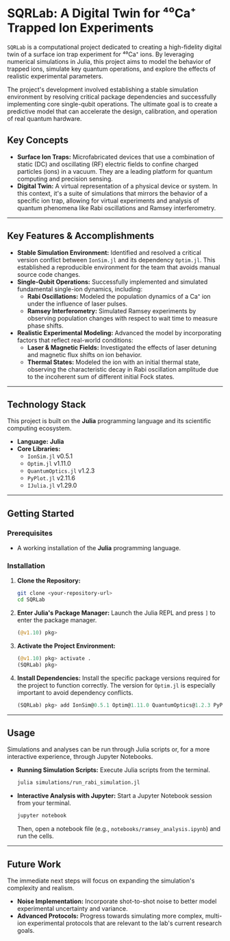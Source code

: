 # SQRLab: A Digital Twin for ⁴⁰Ca⁺ Trapped Ion Experiments

`SQRLab` is a computational project dedicated to creating a high-fidelity digital twin of a surface ion trap experiment for ⁴⁰Ca⁺ ions. By leveraging numerical simulations in Julia, this project aims to model the behavior of trapped ions, simulate key quantum operations, and explore the effects of realistic experimental parameters.

The project's development involved establishing a stable simulation environment by resolving critical package dependencies and successfully implementing core single-qubit operations. The ultimate goal is to create a predictive model that can accelerate the design, calibration, and operation of real quantum hardware.

## Key Concepts

-   **Surface Ion Traps:** Microfabricated devices that use a combination of static (DC) and oscillating (RF) electric fields to confine charged particles (ions) in a vacuum. They are a leading platform for quantum computing and precision sensing.
-   **Digital Twin:** A virtual representation of a physical device or system. In this context, it's a suite of simulations that mirrors the behavior of a specific ion trap, allowing for virtual experiments and analysis of quantum phenomena like Rabi oscillations and Ramsey interferometry.

---

## Key Features & Accomplishments

-   **Stable Simulation Environment:** Identified and resolved a critical version conflict between `IonSim.jl` and its dependency `Optim.jl`. This established a reproducible environment for the team that avoids manual source code changes.
-   **Single-Qubit Operations:** Successfully implemented and simulated fundamental single-ion dynamics, including:
    * **Rabi Oscillations:** Modeled the population dynamics of a Ca⁺ ion under the influence of laser pulses.
    * **Ramsey Interferometry:** Simulated Ramsey experiments by observing population changes with respect to wait time to measure phase shifts.
-   **Realistic Experimental Modeling:** Advanced the model by incorporating factors that reflect real-world conditions:
    * **Laser & Magnetic Fields:** Investigated the effects of laser detuning and magnetic flux shifts on ion behavior.
    * **Thermal States:** Modeled the ion with an initial thermal state, observing the characteristic decay in Rabi oscillation amplitude due to the incoherent sum of different initial Fock states.

---

## Technology Stack

This project is built on the **Julia** programming language and its scientific computing ecosystem.

-   **Language:** **Julia**
-   **Core Libraries:**
    * `IonSim.jl` v0.5.1
    * `Optim.jl` v1.11.0
    * `QuantumOptics.jl` v1.2.3
    * `PyPlot.jl` v2.11.6
    * `IJulia.jl` v1.29.0

---

## Getting Started

### Prerequisites

-   A working installation of the **Julia** programming language.

### Installation

1.  **Clone the Repository:**
    ```sh
    git clone <your-repository-url>
    cd SQRLab
    ```
2.  **Enter Julia's Package Manager:**
    Launch the Julia REPL and press `]` to enter the package manager.
    ```julia
    (@v1.10) pkg>
    ```
3.  **Activate the Project Environment:**
    ```julia
    (@v1.10) pkg> activate .
    (SQRLab) pkg>
    ```
4.  **Install Dependencies:**
    Install the specific package versions required for the project to function correctly. The version for `Optim.jl` is especially important to avoid dependency conflicts.
    ```julia
    (SQRLab) pkg> add IonSim@0.5.1 Optim@1.11.0 QuantumOptics@1.2.3 PyPlot@2.11.6 IJulia@1.29.0
    ```

---

## Usage

Simulations and analyses can be run through Julia scripts or, for a more interactive experience, through Jupyter Notebooks.

-   **Running Simulation Scripts:**
    Execute Julia scripts from the terminal.
    ```sh
    julia simulations/run_rabi_simulation.jl
    ```
-   **Interactive Analysis with Jupyter:**
    Start a Jupyter Notebook session from your terminal.
    ```sh
    jupyter notebook
    ```
    Then, open a notebook file (e.g., `notebooks/ramsey_analysis.ipynb`) and run the cells.

---

## Future Work

The immediate next steps will focus on expanding the simulation's complexity and realism.

-   **Noise Implementation:** Incorporate shot-to-shot noise to better model experimental uncertainty and variance.
-   **Advanced Protocols:** Progress towards simulating more complex, multi-ion experimental protocols that are relevant to the lab's current research goals.